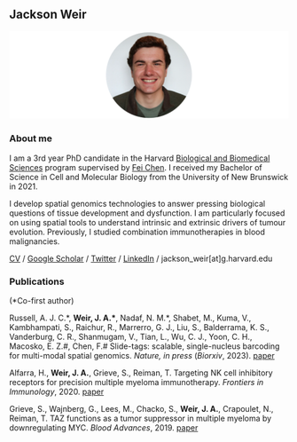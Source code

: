 ## Jackson Weir
![Image](/assets/headshot.jpg)

### About me

I am a 3rd year PhD candidate in the Harvard [Biological and Biomedical Sciences](https://bbsphd.hms.harvard.edu/) program supervised by [Fei Chen](https://www.broadinstitute.org/bios/fei-chen). I received my Bachelor of Science in Cell and Molecular Biology from the University of New Brunswick in 2021. 

I develop spatial genomics technologies to answer pressing biological questions of tissue development and dysfunction. I am particularly focused on using spatial tools to understand intrinsic and extrinsic drivers of tumour evolution. Previously, I studied combination immunotherapies in blood malignancies. 

[CV](https://github.com/jacksonweir/jacksonweir.github.io/blob/main/assets/CV_230403.pdf?raw=true) / [Google Scholar](https://scholar.google.com/citations?user=rggVNVEAAAAJ&hl=en) / [Twitter](https://twitter.com/jacksonweir4) / [LinkedIn](https://www.linkedin.com/in/jackson-weir/) / jackson_weir[at]g.harvard.edu


### Publications

(\*Co-first author)

Russell, A. J. C.\*, **Weir, J. A.\***, Nadaf, N. M.\*, Shabet, M., Kuma, V., Kambhampati, S., Raichur, R., Marrerro, G. J., Liu, S., Balderrama, K. S., Vanderburg, C. R., Shanmugam, V., Tian, L., Wu, C. J., Yoon, C. H., Macosko, E. Z.#, Chen, F.# Slide-tags: scalable, single-nucleus barcoding for multi-modal spatial genomics. _Nature, in press_ (_Biorxiv_, 2023). [paper](https://www.biorxiv.org/content/10.1101/2023.04.01.535228v1)

Alfarra, H., **Weir, J. A.**, Grieve, S., Reiman, T. Targeting NK cell inhibitory receptors for precision multiple myeloma immunotherapy. _Frontiers in Immunology_, 2020. [paper](https://www.frontiersin.org/articles/10.3389/fimmu.2020.575609/full)


Grieve, S., Wajnberg, G., Lees, M., Chacko, S., **Weir, J. A.**, Crapoulet, N., Reiman, T. TAZ functions as a tumor suppressor in multiple myeloma by downregulating MYC. _Blood Advances_, 2019. [paper](https://ashpublications.org/bloodadvances/article/3/22/3613/428811/TAZ-functions-as-a-tumor-suppressor-in-multiple)

